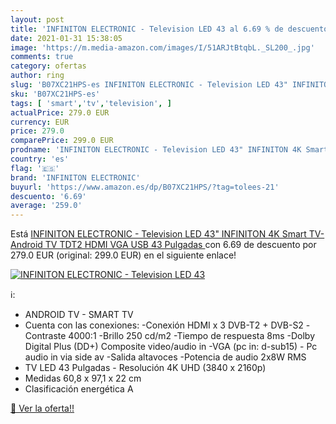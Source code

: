 ```yaml
---
layout: post
title: 'INFINITON ELECTRONIC - Television LED 43 al 6.69 % de descuento'
date: 2021-01-31 15:38:05
image: 'https://m.media-amazon.com/images/I/51ARJtBtqbL._SL200_.jpg'
comments: true
category: ofertas
author: ring
slug: 'B07XC21HPS-es INFINITON ELECTRONIC - Television LED 43" INFINITON 4K...'
sku: 'B07XC21HPS-es'
tags: [ 'smart','tv','television', ]
actualPrice: 279.0 EUR
currency: EUR
price: 279.0
comparePrice: 299.0 EUR
prodname: 'INFINITON ELECTRONIC - Television LED 43" INFINITON 4K Smart TV-Android TV  TDT2  HDMI  VGA  USB   43 Pulgadas '
country: 'es'
flag: '🇪🇸'
brand: 'INFINITON ELECTRONIC'
buyurl: 'https://www.amazon.es/dp/B07XC21HPS/?tag=tolees-21'
descuento: '6.69'
average: '259.0'
---
```


Está [INFINITON ELECTRONIC - Television LED 43" INFINITON 4K Smart TV-Android TV  TDT2  HDMI  VGA  USB   43 Pulgadas ](https://www.amazon.es/dp/B07XC21HPS/?tag=tolees-21) con 6.69 de descuento por 279.0 EUR (original: 299.0 EUR) en el siguiente enlace!

[![INFINITON ELECTRONIC - Television LED 43](https://m.media-amazon.com/images/I/51ARJtBtqbL._SL200_.jpg)](https://www.amazon.es/dp/B07XC21HPS/?tag=tolees-21)

ℹ️:

- ANDROID TV - SMART TV
- Cuenta con las conexiones: -Conexión HDMI x 3 DVB-T2 + DVB-S2 -Contraste 4000:1 -Brillo 250 cd/m2 -Tiempo de respuesta 8ms -Dolby Digital Plus (DD+) Composite video/audio in -VGA (pc in: d-sub15) - Pc audio in via side av -Salida altavoces -Potencia de audio 2x8W RMS
- TV LED 43 Pulgadas - Resolución 4K UHD (3840 x 2160p)
- Medidas 60,8 x 97,1 x 22 cm
- Clasificación energética A

[🛒 Ver la oferta!!](https://www.amazon.es/dp/B07XC21HPS/?tag=tolees-21)
